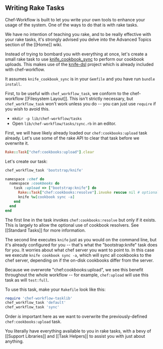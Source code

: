 Writing Rake Tasks
------------------

Chef-Workflow is built to let you write your own tools to enhance your usage of
the system. One of the ways to do that is with rake tasks.

We have no intention of teaching you rake, and to be really effective with your
rake tasks, it's strongly advised you delve into the Advanced Topics section of
the [[Home]] wiki.

Instead of trying to bombard you with everything at once, let's create a small
rake task to use
[knife_cookbook_sync](https://github.com/erikh/knife_cookbook_sync) to perform
our cookbook uploads. This makes use of the
[knife-dsl](https://github.com/chef-workflow/knife-dsl) project which is
already included with chef-workflow.

It assumes `knife_cookbook_sync` is in your `Gemfile` and you have run `bundle install`.

First, to be useful with `chef_workflow_task`, we conform to the chef-workflow
[[Filesystem Layout]]. This isn't strictly necessary, but `chef_workflow_task`
won't work unless you do -- you can just use `require` if you wish to avoid
this.

* `mkdir -p lib/chef-workflow/tasks`
* Open `lib/chef-workflow/tasks/sync.rb` in an editor.

First, we will have likely already loaded our `chef:cookbooks:upload` task
already. Let's use some of the rake API to clear that task before we overwrite
it. 

```ruby
Rake::Task["chef:cookbooks:upload"].clear
```

Let's create our task:

```ruby
chef_workflow_task 'bootstrap/knife'

namespace :chef do
  namespace :cookbooks do
    task :upload => ["bootstrap:knife"] do
      Rake::Task["chef:cookbooks:resolve"].invoke rescue nil # optional, see below
      knife %w[cookbook sync -a]
    end
  end
end
```

The first line in the task invokes `chef:cookbooks:resolve` but only if it
exists. This is largely to allow the optional use of cookbook resolvers. See
[[Standard Tasks]] for more information.

The second line executes `knife` just as you would on the command line, but
it's already configured for you -- that's what the "bootstrap:knife" task does
for you. It worries about what chef server you want to point to. In this case
we execute `knife cookbook sync -a`, which will sync all cookbooks to the
chef server, depending on if the on-disk cookbooks differ from the server.

Because we overwrote "chef:cookbooks:upload", we see this benefit throughout
the whole workflow -- for example, `chef:upload` will use this task as will
`test:full`.

To use this task, make your `Rakefile` look like this:

```ruby
require 'chef-workflow-tasklib'
chef_workflow_task 'default'
chef_workflow_task 'sync'
```

Order *is* important here as we want to overwrite the previously-defined
`chef:cookbooks:upload` task.

You literally have everything available to you in rake tasks, with a bevy of
[[Support Libraries]] and [[Task Helpers]] to assist you with just about
anything.
